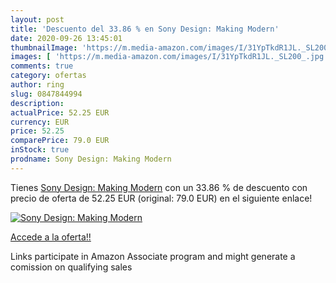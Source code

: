 ```yaml
---
layout: post
title: 'Descuento del 33.86 % en Sony Design: Making Modern'
date: 2020-09-26 13:45:01
thumbnailImage: 'https://m.media-amazon.com/images/I/31YpTkdR1JL._SL200_.jpg'
images: [ 'https://m.media-amazon.com/images/I/31YpTkdR1JL._SL200_.jpg' ]
comments: true
category: ofertas
author: ring
slug: 0847844994
description:
actualPrice: 52.25 EUR
currency: EUR
price: 52.25
comparePrice: 79.0 EUR
inStock: true
prodname: Sony Design: Making Modern
---
```


Tienes [Sony Design: Making Modern](https://www.amazon.it/dp/0847844994/?tag=tolees00-21) con un 33.86 % de descuento con precio de oferta de 52.25 EUR (original: 79.0 EUR) en el siguiente enlace!

[![Sony Design: Making Modern](https://m.media-amazon.com/images/I/31YpTkdR1JL._SL200_.jpg)](https://www.amazon.it/dp/0847844994/?tag=tolees00-21)

[Accede a la oferta!!](https://www.amazon.it/dp/0847844994/?tag=tolees00-21)

Links participate in Amazon Associate program and might generate a comission on qualifying sales


